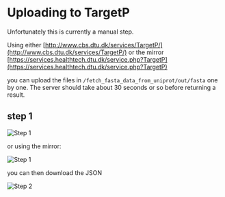 # Uploading to TargetP

Unfortunately this is currently a manual step.

Using either [http://www.cbs.dtu.dk/services/TargetP/](http://www.cbs.dtu.dk/services/TargetP/) or the mirror
[https://services.healthtech.dtu.dk/service.php?TargetP](https://services.healthtech.dtu.dk/service.php?TargetP)

you can upload the files in `/fetch_fasta_data_from_uniprot/out/fasta` one by one. The server should take about 30 seconds or so before returning a result.

## step 1

![Step 1](/howto/step1a.png?raw=true)

or using the mirror:

![Step 1](/howto/step1b.png?raw=true)

you can then download the JSON

![Step 2](/howto/step2.png?raw=true)

